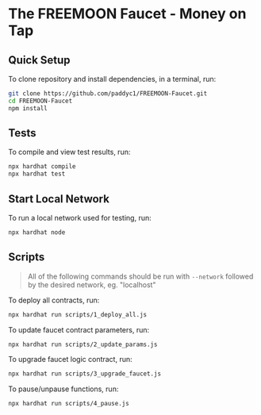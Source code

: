# The FREEMOON Faucet - Money on Tap

## Quick Setup

To clone repository and install dependencies, in a terminal, run:

```bash
git clone https://github.com/paddyc1/FREEMOON-Faucet.git
cd FREEMOON-Faucet
npm install
```

## Tests

To compile and view test results, run:

```bash
npx hardhat compile
npx hardhat test
```

## Start Local Network

To run a local network used for testing, run:

```bash
npx hardhat node
```

## Scripts

> All of the following commands should be run with `--network` followed by the desired network, eg. "localhost"

To deploy all contracts, run:

```bash
npx hardhat run scripts/1_deploy_all.js
```

To update faucet contract parameters, run:

```bash
npx hardhat run scripts/2_update_params.js
```

To upgrade faucet logic contract, run:

```bash
npx hardhat run scripts/3_upgrade_faucet.js
```

To pause/unpause functions, run:

```bash
npx hardhat run scripts/4_pause.js
```


